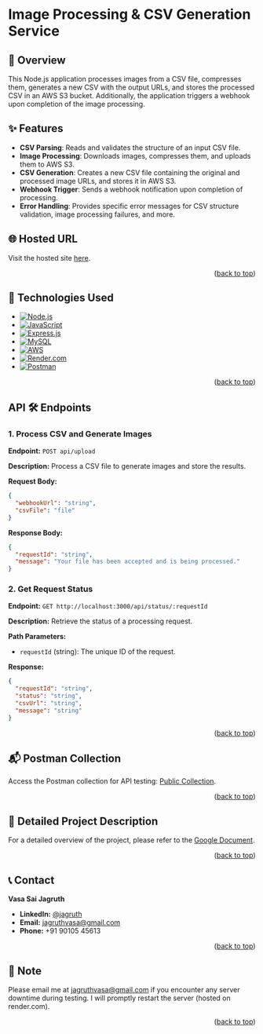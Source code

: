 <!-- GitHub User Info README -->
<a id="readme-top"></a>

# Image Processing & CSV Generation Service

## 📝 Overview

This Node.js application processes images from a CSV file, compresses them, generates a new CSV with the output URLs, and stores the processed CSV in an AWS S3 bucket. Additionally, the application triggers a webhook upon completion of the image processing.


## ✨ Features

- **CSV Parsing**: Reads and validates the structure of an input CSV file.
- **Image Processing**: Downloads images, compresses them, and uploads them to AWS S3.
- **CSV Generation**: Creates a new CSV file containing the original and processed image URLs, and stores it in AWS S3.
- **Webhook Trigger**: Sends a webhook notification upon completion of processing.
- **Error Handling**: Provides specific error messages for CSV structure validation, image processing failures, and more.


## 🌐 Hosted URL

Visit the hosted site [here]().

<p align="right">(<a href="#readme-top">back to top</a>)</p>


## 🚀 Technologies Used

- [![Node.js](https://img.shields.io/badge/Node.js-43853D?style=flat&logo=node.js&logoColor=white)](https://nodejs.org/)
- [![JavaScript](https://img.shields.io/badge/JavaScript-F7DF1E?style=flat&logo=javascript&logoColor=black)](https://developer.mozilla.org/en-US/docs/Web/JavaScript)
- [![Express.js](https://img.shields.io/badge/Express.js-000000?style=flat&logo=express&logoColor=white)](https://expressjs.com/)
- [![MySQL](https://img.shields.io/badge/MySQL-4479A1?style=flat&logo=mysql&logoColor=white)](https://www.mysql.com/)
- [![AWS](https://img.shields.io/badge/Amazon%20Web%20Services-232F3E?style=flat&logo=amazon-aws&logoColor=white)](https://aws.amazon.com/)
- [![Render.com](https://img.shields.io/badge/Render.com-333333?style=flat)](https://render.com/)
- [![Postman](https://img.shields.io/badge/Postman-FF6C37?style=flat&logo=postman&logoColor=white)](https://www.postman.com/)


<p align="right">(<a href="#readme-top">back to top</a>)</p>


## API 🛠️ Endpoints

### 1. Process CSV and Generate Images

**Endpoint:** `POST api/upload`

**Description:** Process a CSV file to generate images and store the results.

**Request Body:**
```json
{
  "webhookUrl": "string",
  "csvFile": "file"
}
```

**Response Body:**
```json
{
  "requestId": "string",
  "message": "Your file has been accepted and is being processed."
}
```

### 2. Get Request Status

**Endpoint:** `GET http://localhost:3000/api/status/:requestId`

**Description:** Retrieve the status of a processing request.

**Path Parameters:**
- `requestId` (string): The unique ID of the request.

**Response:**
```json
{
  "requestId": "string",
  "status": "string",
  "csvUrl": "string",
  "message": "string"
}
```

<p align="right">(<a href="#readme-top">back to top</a>)</p>


## 📬 Postman Collection

Access the Postman collection for API testing: [Public Collection]().

<p align="right">(<a href="#readme-top">back to top</a>)</p>


## 📄 Detailed Project Description

For a detailed overview of the project, please refer to the [Google Document]().

<p align="right">(<a href="#readme-top">back to top</a>)</p>


<!-- CONTACT -->
## 📞 Contact

**Vasa Sai Jagruth**

- **LinkedIn:** [@jagruth](https://www.linkedin.com/in/jagruth/)
- **Email:** jagruthvasa@gmail.com
- **Phone:** +91 90105 45613

<p align="right">(<a href="#readme-top">back to top</a>)</p>


## 📝 Note

Please email me at [jagruthvasa@gmail.com](mailto:jagruthvasa@gmail.com) if you encounter any server downtime during testing. I will promptly restart the server (hosted on render.com).


<p align="right">(<a href="#readme-top">back to top</a>)</p>
